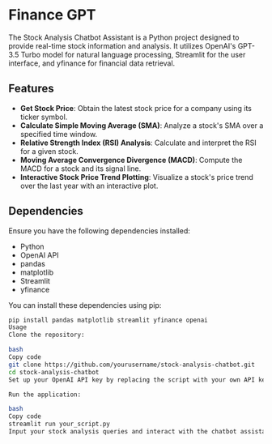# Finance GPT

The Stock Analysis Chatbot Assistant is a Python project designed to provide real-time stock information and analysis. It utilizes OpenAI's GPT-3.5 Turbo model for natural language processing, Streamlit for the user interface, and yfinance for financial data retrieval.

## Features

- **Get Stock Price**: Obtain the latest stock price for a company using its ticker symbol.
- **Calculate Simple Moving Average (SMA)**: Analyze a stock's SMA over a specified time window.
- **Relative Strength Index (RSI) Analysis**: Calculate and interpret the RSI for a given stock.
- **Moving Average Convergence Divergence (MACD)**: Compute the MACD for a stock and its signal line.
- **Interactive Stock Price Trend Plotting**: Visualize a stock's price trend over the last year with an interactive plot.

## Dependencies

Ensure you have the following dependencies installed:

- Python
- OpenAI API
- pandas
- matplotlib
- Streamlit
- yfinance

You can install these dependencies using pip:

```bash
pip install pandas matplotlib streamlit yfinance openai
Usage
Clone the repository:

bash
Copy code
git clone https://github.com/yourusername/stock-analysis-chatbot.git
cd stock-analysis-chatbot
Set up your OpenAI API key by replacing the script with your own API key.

Run the application:

bash
Copy code
streamlit run your_script.py
Input your stock analysis queries and interact with the chatbot assistant.
